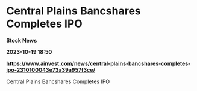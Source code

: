 # Central Plains Bancshares Completes IPO
**Stock News**

**2023-10-19 18:50**

**https://www.ainvest.com/news/central-plains-bancshares-completes-ipo-2310100043e73a39a957f3ce/**

Central Plains Bancshares Completes IPO